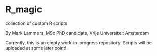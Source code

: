 # R_magic
collection of custom R scripts

By Mark Lammers, MSc
PhD candidate, Vrije Universiteit Amsterdam

Currently, this is an empty work-in-progress repository. Scripts will be uploaded at some later point!
